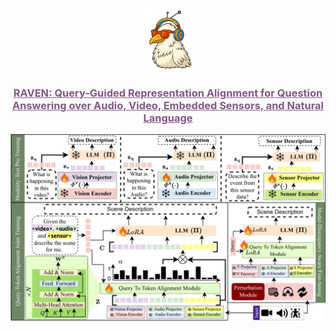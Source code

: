 <p align="center">
    <img src="./assets/raven_logo.png" width="100" style="margin-bottom: 0.2;"/>
<p>

<h3 align="center">
    <a href="" style="color:#825987">
        RAVEN: Query-Guided Representation Alignment for Question
        Answering over Audio, Video, Embedded Sensors, and Natural Language
    </a>
</h3>
<img src="./assets/raven_architecture.png" width="800" />